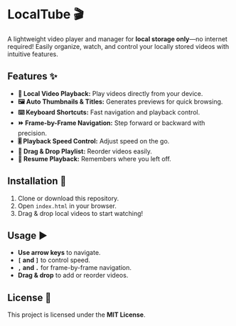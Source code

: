 # LocalTube 🎬  

A lightweight video player and manager for **local storage only**—no internet required! Easily organize, watch, and control your locally stored videos with intuitive features.  

## Features ✨  
- **📂 Local Video Playback:** Play videos directly from your device.  
- **🖼️ Auto Thumbnails & Titles:** Generates previews for quick browsing.  
- **⌨️ Keyboard Shortcuts:** Fast navigation and playback control.  
- **⏩ Frame-by-Frame Navigation:** Step forward or backward with precision.  
- **🎚️ Playback Speed Control:** Adjust speed on the go.  
- **📜 Drag & Drop Playlist:** Reorder videos easily.  
- **🔄 Resume Playback:** Remembers where you left off.  

## Installation 🔧  
1. Clone or download this repository.  
2. Open `index.html` in your browser.  
3. Drag & drop local videos to start watching!  

## Usage ▶️  
- **Use arrow keys** to navigate.  
- **`[` and `]`** to control speed.  
- **`,` and `.`** for frame-by-frame navigation.  
- **Drag & drop** to add or reorder videos.  

## License 📄  
This project is licensed under the **MIT License**.  
